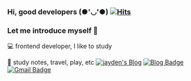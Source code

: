 ### Hi, good developers (●'◡'●) [![Hits](https://hits.seeyoufarm.com/api/count/incr/badge.svg?url=https%3A%2F%2Fgithub.com%2FDevJayden%2Fhit-counter)](https://hits.seeyoufarm.com)
<span>
  
### Let me introduce myself 🤟 
💻  frontend developer, I like to study<br>

📸  study notes, travel, play, etc
<span>[![jayden's Blog](http://img.shields.io/badge/-blog-94d82d?style=flat-square&logo=blog&logoColor=4dabf7&link=https://velog.io/@jayden)](https://velog.io/@jayden)</span>
<span>[![Blog Badge](http://img.shields.io/badge/-instagram-E4405F?style=flat-square&logo=instagram&logoColor=white&link=https://www.instagram.com/jayden_developer/?hl=ko)](https://www.instagram.com/jayden_developer/?hl=ko)</span>
<span>[![Gmail Badge](https://img.shields.io/badge/Gmail-d14836?style=flat-square&logo=Gmail&logoColor=white&link=mailto:philippijw@gmail.com)](mailto:philippijw@gmail.com)</span>

